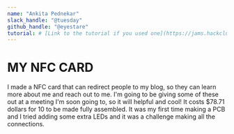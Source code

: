 ```yaml
---
name: "Ankita Pednekar"
slack_handle: "@tuesday"
github_handle: "@eyestare"
tutorial: # [Link to the tutorial if you used one](https://jams.hackclub.com/jam/hacker-card)
---
```


# MY NFC CARD

I made a NFC card that can redirect people to my blog, so they can learn more about me and reach out to me. I'm going to be giving some of these out at a meeting I'm soon going to, so it will helpful and cool!
It costs $78.71 dollars for 10 to be made fully assembled.
It was my first time making a PCB and I tried adding some extra LEDs and it was a challenge making all the connections.
